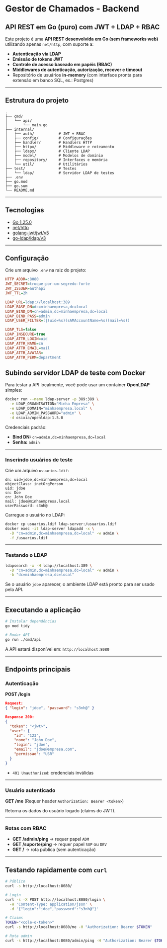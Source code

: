 # Gestor de Chamados - Backend

## API REST em Go (puro) com JWT + LDAP + RBAC

Este projeto é uma **API REST desenvolvida em Go (sem frameworks web)** utilizando apenas `net/http`, com suporte a:

* **Autenticação via LDAP**
* **Emissão de tokens JWT**
* **Controle de acesso baseado em papéis (RBAC)**
* **Middlewares de autenticação, autorização, recover e timeout**
* Repositório de usuários **in-memory** (com interface pronta para extensão em banco SQL, ex.: Postgres)

---

## Estrutura do projeto

```text
.
├── cmd/
│   └── api/
│       └── main.go
├── internal/
│   ├── auth/           # JWT + RBAC
│   ├── config/         # Configurações
│   ├── handler/        # Handlers HTTP
│   ├── httpx/          # Middleware e roteamento
│   ├── ldapx/          # Cliente LDAP
│   ├── model/          # Modelos de domínio
│   ├── repository/     # Interfaces e memória
│   └── util/           # Utilitários
├── test/               # Testes
│   └── ldap/           # Servidor LDAP de testes 
├── .env
├── go.mod
├── go.sum
└── README.md
```

---

## Tecnologias

* [Go 1.25.0](https://golang.org/)
* [net/http](https://pkg.go.dev/net/http)
* [golang-jwt/jwt/v5](https://github.com/golang-jwt/jwt)
* [go-ldap/ldap/v3](https://github.com/go-ldap/ldap)

---

## Configuração

Crie um arquivo `.env` na raiz do projeto:

```ini
HTTP_ADDR=:8080
JWT_SECRET=troque-por-um-segredo-forte
JWT_ISSUER=authapi
JWT_TTL=2h

LDAP_URL=ldap://localhost:389
LDAP_BASE_DN=dc=minhaempresa,dc=local
LDAP_BIND_DN=cn=admin,dc=minhaempresa,dc=local
LDAP_BIND_PASS=admin
LDAP_USER_FILTER=(|(uid=%s)(sAMAccountName=%s)(mail=%s))

LDAP_TLS=false
LDAP_INSECURE=true
LDAP_ATTR_LOGIN=uid
LDAP_ATTR_NAME=cn
LDAP_ATTR_EMAIL=mail
LDAP_ATTR_AVATAR=
LDAP_ATTR_PERM=department
```
## Subindo servidor LDAP de teste com Docker

Para testar a API localmente, você pode usar um container **OpenLDAP** simples:

```bash
docker run --name ldap-server -p 389:389 \
  -e LDAP_ORGANISATION="Minha Empresa" \
  -e LDAP_DOMAIN="minhaempresa.local" \
  -e LDAP_ADMIN_PASSWORD="admin" \
  -d osixia/openldap:1.5.0
```

Credenciais padrão:

* **Bind DN:** `cn=admin,dc=minhaempresa,dc=local`
* **Senha:** `admin`

---

### Inserindo usuários de teste

Crie um arquivo `usuarios.ldif`:

```ldif
dn: uid=jdoe,dc=minhaempresa,dc=local
objectClass: inetOrgPerson
uid: jdoe
sn: Doe
cn: John Doe
mail: jdoe@minhaempresa.local
userPassword: s3nh@
```

Carregue o usuário no LDAP:

```bash
docker cp usuarios.ldif ldap-server:/usuarios.ldif
docker exec -it ldap-server ldapadd -x \
  -D "cn=admin,dc=minhaempresa,dc=local" -w admin \
  -f /usuarios.ldif
```

---

### Testando o LDAP

```bash
ldapsearch -x -H ldap://localhost:389 \
  -D "cn=admin,dc=minhaempresa,dc=local" -w admin \
  -b "dc=minhaempresa,dc=local"
```

Se o usuário `jdoe` aparecer, o ambiente LDAP está pronto para ser usado pela API.

---

## Executando a aplicação

```bash
# Instalar dependências
go mod tidy

# Rodar API
go run ./cmd/api
```

A API estará disponível em:
`http://localhost:8080`

---

## Endpoints principais

### Autenticação

**POST /login**

```json
Request:
{ "login": "jdoe", "password": "s3nh@" }

Response 200:
{
  "token": "<jwt>",
  "user": {
    "id": "123",
    "nome": "John Doe",
    "login": "jdoe",
    "email": "jdoe@empresa.com",
    "permissao": "USR"
  }
}
```

* `401 Unauthorized`: credenciais inválidas

---

### Usuário autenticado

**GET /me**
(Requer header `Authorization: Bearer <token>`)

Retorna os dados do usuário logado (claims do JWT).

---

### Rotas com RBAC

* **GET /admin/ping** → requer papel `ADM`
* **GET /suporte/ping** → requer papel `SUP` ou `DEV`
* **GET /** → rota pública (sem autenticação)

---

## Testando rapidamente com `curl`

```bash
# Público
curl -s http://localhost:8080/

# Login
curl -s -X POST http://localhost:8080/login \
  -H 'Content-Type: application/json' \
  -d '{"login":"jdoe","password":"s3nh@"}'

# Claims
TOKEN="<cole-o-token>"
curl -s http://localhost:8080/me -H "Authorization: Bearer $TOKEN"

# Rota admin
curl -s http://localhost:8080/admin/ping -H "Authorization: Bearer $TOKEN"
```

